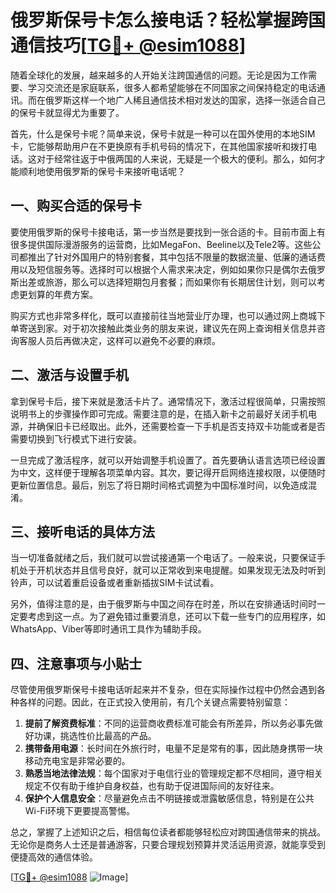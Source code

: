 # 俄罗斯保号卡怎么接电话？轻松掌握跨国通信技巧[[TG💪+ @esim1088](https://t.me/s/esim1088)]

随着全球化的发展，越来越多的人开始关注跨国通信的问题。无论是因为工作需要、学习交流还是家庭联系，很多人都希望能够在不同国家之间保持稳定的电话通讯。而在俄罗斯这样一个地广人稀且通信技术相对发达的国家，选择一张适合自己的保号卡就显得尤为重要了。

首先，什么是保号卡呢？简单来说，保号卡就是一种可以在国外使用的本地SIM卡，它能够帮助用户在不更换原有手机号码的情况下，在其他国家接听和拨打电话。这对于经常往返于中俄两国的人来说，无疑是一个极大的便利。那么，如何才能顺利地使用俄罗斯的保号卡来接听电话呢？

## 一、购买合适的保号卡

要使用俄罗斯的保号卡接电话，第一步当然是要找到一张合适的卡。目前市面上有很多提供国际漫游服务的运营商，比如MegaFon、Beeline以及Tele2等。这些公司都推出了针对外国用户的特别套餐，其中包括不限量的数据流量、低廉的通话费用以及短信服务等。选择时可以根据个人需求来决定，例如如果你只是偶尔去俄罗斯出差或旅游，那么可以选择短期包月套餐；而如果你有长期居住计划，则可以考虑更划算的年费方案。

购买方式也非常多样化，既可以直接前往当地营业厅办理，也可以通过网上商城下单寄送到家。对于初次接触此类业务的朋友来说，建议先在网上查询相关信息并咨询客服人员后再做决定，这样可以避免不必要的麻烦。

## 二、激活与设置手机

拿到保号卡后，接下来就是激活卡片了。通常情况下，激活过程很简单，只需按照说明书上的步骤操作即可完成。需要注意的是，在插入新卡之前最好关闭手机电源，并确保旧卡已经取出。此外，还需要检查一下手机是否支持双卡功能或者是否需要切换到飞行模式下进行安装。

一旦完成了激活程序，就可以开始调整手机设置了。首先要确认语言选项已经设置为中文，这样便于理解各项菜单内容。其次，要记得开启网络连接权限，以便随时更新位置信息。最后，别忘了将日期时间格式调整为中国标准时间，以免造成混淆。

## 三、接听电话的具体方法

当一切准备就绪之后，我们就可以尝试接通第一个电话了。一般来说，只要保证手机处于开机状态并且信号良好，就可以正常收到来电提醒。如果发现无法及时听到铃声，可以试着重启设备或者重新插拔SIM卡试试看。

另外，值得注意的是，由于俄罗斯与中国之间存在时差，所以在安排通话时间时一定要考虑到这一点。为了避免错过重要消息，还可以下载一些专门的应用程序，如WhatsApp、Viber等即时通讯工具作为辅助手段。

## 四、注意事项与小贴士

尽管使用俄罗斯保号卡接电话听起来并不复杂，但在实际操作过程中仍然会遇到各种各样的问题。因此，在正式投入使用前，有几个关键点需要特别留意：

1. **提前了解资费标准**：不同的运营商收费标准可能会有所差异，所以务必事先做好功课，挑选性价比最高的产品。
2. **携带备用电源**：长时间在外旅行时，电量不足是常有的事，因此随身携带一块移动充电宝是非常必要的。
3. **熟悉当地法律法规**：每个国家对于电信行业的管理规定都不尽相同，遵守相关规定不仅有助于维护自身权益，也有助于促进国际间的友好往来。
4. **保护个人信息安全**：尽量避免点击不明链接或泄露敏感信息，特别是在公共Wi-Fi环境下更要提高警惕。

总之，掌握了上述知识之后，相信每位读者都能够轻松应对跨国通信带来的挑战。无论你是商务人士还是普通游客，只要合理规划预算并灵活运用资源，就能享受到便捷高效的通信体验。

[[TG💪+ @esim1088](https://t.me/s/esim1088) ![Image](https://i.postimg.cc/4NQfJmqS/Snipaste-2025-05-13-00-14-12.png)]